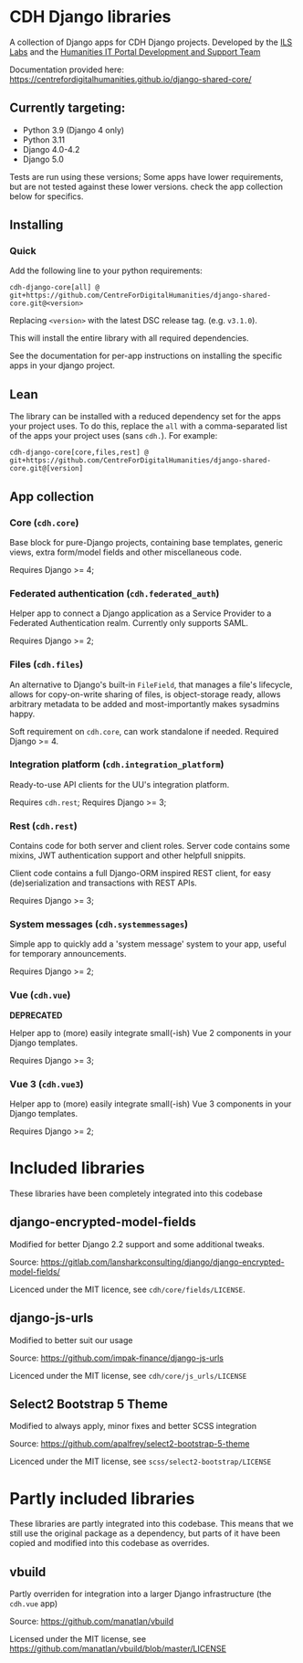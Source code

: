 # CDH Django libraries

A collection of Django apps for CDH Django projects. Developed by the 
[ILS Labs](https://github.com/UiL-OTS-labs) and the 
[Humanities IT Portal Development and Support Team](https://github.com/orgs/CentreForDigitalHumanities/teams/portal-development)

Documentation provided here: https://centrefordigitalhumanities.github.io/django-shared-core/

## Currently targeting:
- Python 3.9 (Django 4 only)
- Python 3.11
- Django 4.0-4.2
- Django 5.0

Tests are run using these versions; Some apps have lower requirements, but are 
not tested against these lower versions. check the app collection below for
specifics.

## Installing

### Quick

Add the following line to your python requirements:

``cdh-django-core[all] @ git+https://github.com/CentreForDigitalHumanities/django-shared-core.git@<version>``

Replacing ``<version>`` with the latest DSC release tag. (e.g. ``v3.1.0``).

This will install the entire library with all required dependencies.

See the documentation for per-app instructions on installing the specific apps 
in your django project.

## Lean

The library can be installed with a reduced dependency set for the apps your
project uses. To do this, replace the ``all`` with a comma-separated list of
the apps your project uses (sans ``cdh.``). For example:

``cdh-django-core[core,files,rest] @ git+https://github.com/CentreForDigitalHumanities/django-shared-core.git@[version]``


## App collection

### Core (``cdh.core``)

Base block for pure-Django projects, containing base templates, generic views,
extra form/model fields and other miscellaneous code.

Requires Django >= 4;

### Federated authentication (``cdh.federated_auth``)

Helper app to connect a Django application as a Service Provider to a Federated
Authentication realm. Currently only supports SAML.

Requires Django >= 2;

### Files (``cdh.files``)

An alternative to Django's built-in `FileField`, that manages a file's 
lifecycle, allows for copy-on-write sharing of files, is object-storage ready,
allows arbitrary metadata to be added and most-importantly makes sysadmins 
happy.

Soft requirement on ``cdh.core``, can work standalone if needed.
Required Django >= 4.

### Integration platform (``cdh.integration_platform``)

Ready-to-use API clients for the UU's integration platform.

Requires ``cdh.rest``;
Requires Django >= 3;

### Rest (``cdh.rest``)

Contains code for both server and client roles. Server code contains some mixins,
JWT authentication support and other helpfull snippits.

Client code contains a full Django-ORM inspired REST client, for easy
(de)serialization and transactions with REST APIs.

Requires Django >= 3;

### System messages (``cdh.systemmessages``)

Simple app to quickly add a 'system message' system to your app, useful for
temporary announcements. 

Requires Django >= 2;

### Vue (``cdh.vue``)

**DEPRECATED**

Helper app to (more) easily integrate small(-ish) Vue 2 components in your Django
templates.

Requires Django >= 3;

### Vue 3 (``cdh.vue3``)

Helper app to (more) easily integrate small(-ish) Vue 3 components in your Django
templates.

Requires Django >= 2;

# Included libraries
These libraries have been completely integrated into this codebase

## django-encrypted-model-fields 
Modified for better Django 2.2 support and some additional tweaks.

Source: https://gitlab.com/lansharkconsulting/django/django-encrypted-model-fields/

Licenced under the MIT licence, see `cdh/core/fields/LICENSE`.

## django-js-urls
Modified to better suit our usage

Source: https://github.com/impak-finance/django-js-urls

Licenced under the MIT license, see `cdh/core/js_urls/LICENSE`

## Select2 Bootstrap 5 Theme
Modified to always apply, minor fixes and better SCSS integration

Source: https://github.com/apalfrey/select2-bootstrap-5-theme

Licenced under the MIT license, see `scss/select2-bootstrap/LICENSE`

# Partly included libraries
These libraries are partly integrated into this codebase. 
This means that we still use the original package as a dependency, but parts of it have been copied and 
modified into this codebase as overrides. 

## vbuild
Partly overriden for integration into a larger Django infrastructure (the ``cdh.vue`` app)

Source: https://github.com/manatlan/vbuild

Licensed under the MIT license, see https://github.com/manatlan/vbuild/blob/master/LICENSE

